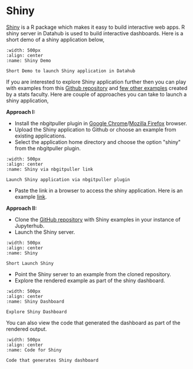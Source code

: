 # Shiny

[Shiny](https://shiny.rstudio.com/) is a R package which makes it easy to build interactive web apps. R shiny server in Datahub is used to build interactive dashboards. Here is a short demo of a shiny application below,

```{figure} ../images/shiny_combined.gif
:width: 500px
:align: center
:name: Shiny Demo

Short Demo to launch Shiny application in Datahub
```

If you are interested to explore Shiny application further then you can play with examples from this [Github repository](https://github.com/rstudio/shiny-examples) and [few other examples](https://github.com/gastonstat/shiny-introstats/) created by a stats faculty. Here are couple of approaches you can take to launch a shiny application,

**Approach I:**
- Install the nbgitpuller plugin in [Google Chrome](https://chrome.google.com/webstore/detail/nbgitpuller-link-generato/hpdbdpklpmppnoibabdkkhnfhkkehgnc)/[Mozilla Firefox](https://addons.mozilla.org/en-US/firefox/addon/nbgitpuller-link-generator/) browser.
- Upload the Shiny application to Github or choose an example from existing applications.
- Select the application home directory and choose the option "shiny" from the nbgitpuller plugin.
```{figure} ../images/launchshinyapp.PNG
:width: 500px
:align: center
:name: Shiny via nbgitpuller link

Launch Shiny application via nbgitpuller plugin
```
- Paste the link in a browser to access the shiny application. Here is an example [link](https://datahub.berkeley.edu/hub/user-redirect/git-pull?repo=https%3A%2F%2Fgithub.com%2Frstudio%2Fshiny-examples&branch=main&urlpath=shiny%2Fshiny-examples%2F003-reactivity%2F).

**Approach II:**

- Clone the [GitHub repository](https://github.com/rstudio/shiny-examples) with Shiny examples in your instance of Jupyterhub.
- Launch the Shiny server.

```{figure} ../images/launchshiny.PNG
:width: 500px
:align: center
:name: Shiny

Short Launch Shiny
```

- Point the Shiny server to an example from the cloned repository.
- Explore the rendered example as part of the shiny dashboard.

```{figure} ../images/shinyDashboard.PNG
:width: 500px
:align: center
:name: Shiny Dashboard

Explore Shiny Dashboard
```

You can also view the code that generated the dashboard as part of the rendered output. 

```{figure} ../images/shinycode.PNG
:width: 500px
:align: center
:name: Code for Shiny

Code that generates Shiny dashboard
```
